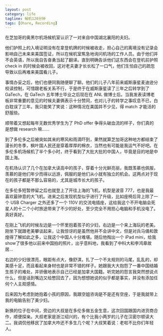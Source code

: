 ```yaml
---
layout: post
category: life
tagline: 候机120分钟
tags: [Ohare, Recording]
---
```

在芝加哥的奥黑尔机场候机室认识了一对来自中国湖北襄阳的夫妇。

他们护照上的入境证明没有在拿登机牌的时候被收走，担心自己的离境没有记录会影响自己未来来美国签证，所以在候机室焦急地询问机场的工作人员。由于他们并不会英语，所以我自告奋勇当起了翻译。直到明确告诉他们这东西会在登机前护照 check in 的时候会被收回，这对老夫妻才长长松了一口气，他们生怕自己的疏忽导致以后再难来美国看儿子。

事情办妥之后，他们也便同我随便聊了聊。他们的儿子八年前来威斯康星麦迪逊分校读控制，可惜跟老板关系不行，于是终于在威斯康星读了三年之后转学到了GaTech，在 GaTech 五年博士毕业之后现在在 ANL 做博士后。当我发表读博老板非常重要的意见的时候夫妻俩表示十分赞同，也对儿子的转学之事叹息不已，白白耽误了三年。我只能笑了笑说：这种情况在美国并不少见，得 match 才能活的舒服些。

顺带着又想起每年无数优秀学生为了 PhD offer 争得头破血流的样子，你们真的是想做 research 嘛……

到了多伦多之后被突如其来的寒风和雨滴吓到，果然就算芝加哥这种地方都结束了漫长的冬季，枫叶国人民还是穿着厚厚的棉衣，当然也有可能是我运气不好吧。在多伦多机场候机了半个多小时，终于看到了大批大批的中国人，毕竟是目的地是中国上海。

在机场认识了几个在加拿大读高中的孩子，穿着十分光鲜亮丽，我既羡慕也佩服，羡慕的是他们年少而得以远游，佩服的是他们从小就有独立的机会。这两点对于现在的孩子都是不那么容易的，尤其是城市长大的孩子。

在多伦多短暂停留之后也就登上了开往上海的飞机，机型是波音 777，也是我最喜欢最钟意的大飞机。进来之后发现机型似乎进行了升级，比如座椅后背上除了一个 USB Charger 之外还多了一个 110V 的交流电插座，这给我这个不开电脑会死星人的十二个小时旅途带来了不少的好处，至少完全不用担心电脑和手机没电了。真好真好。

在刚上飞机的时候左边是一个怀里抱着孩子的少妇，右边是一个来上海玩的老美。刚坐下就跟老美攀谈起来，让我惊讶的是虽然他并不会讲中文，但是对兵马俑和敦煌得了解如此之多，让我这个中国人十分难堪。随后他掏出一个 iPad mini，给我 show了很多他以前来中国拍的照片，出乎意料地，我看到了中科大和李鸿章故居…

右边的少妇很漂亮，眼距有点大，像舒淇，扎了一个不太规则的马尾，乱乱的，却美感十足，而且看起来身材也是非常不错的样子。她跟我大大抱怨了一番中国结婚生孩子的难处，并骄傲地表示自己已经是加拿大国籍。听完她的怨言我突然想说点什么，但是话到嘴边又给憋回去了，因为想想她说的似乎都是事实，并没有添加任何个人主观感情。

后来因为考虑到她抱着小孩的原因，我跟空姐咨询是不是还有空座，于是我就带上我的电脑告别了美少妇。

新换的位子在中间，旁边的大叔是在多伦多做五金生意，这次回国跟国内进货商合作，顺便探亲。大叔老家是浙江绍兴的，有个比我小两岁的儿子在汉密尔顿读大二。我调侃他移民了加拿大咋还不多生几个呢？大叔笑着说：老啦不比你们年轻人。